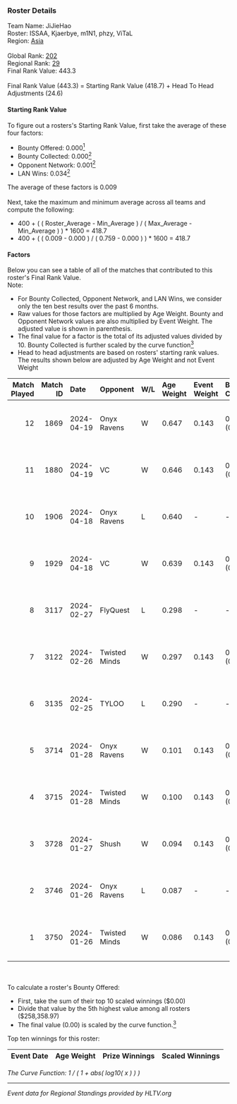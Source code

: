 ### Roster Details<br />
Team Name: JiJieHao<br />
Roster: ISSAA, Kjaerbye, m1N1, phzy, ViTaL<br />
Region: [Asia]( ../standings_asia.md)<br />
<br />
Global Rank: [202](../standings_global.md)<br />
Regional Rank: [29]( ../standings_asia.md)<br />
Final Rank Value:  443.3<br />
<br />
Final Rank Value (443.3) = Starting Rank Value (418.7) + Head To Head Adjustments (24.6)<br />

#### Starting Rank Value<br />
To figure out a rosters's Starting Rank Value, first take the average of these four factors:<br />
- Bounty Offered: 0.000[<sup>1</sup>](#table2)
- Bounty Collected: 0.000[<sup>2</sup>](#table1)
- Opponent Network: 0.001[<sup>2</sup>](#table1)
- LAN Wins: 0.034[<sup>2</sup>](#table1)

The average of these factors is 0.009<br />
<br />
Next, take the maximum and minimum average across all teams and compute the following:<br />
- 400 + ( ( Roster_Average - Min_Average ) / ( Max_Average - Min_Average ) ) * 1600 = 418.7
- 400 + ( ( 0.009 - 0.000 ) / ( 0.759 - 0.000 ) ) * 1600 = 418.7


#### Factors<br />
Below you can see a table of all of the matches that contributed to this roster's Final Rank Value.<br />
Note:<br />

- For Bounty Collected, Opponent Network, and LAN Wins, we consider only the ten best results over the past 6 months.
- Raw values for those factors are multiplied by Age Weight. Bounty and Opponent Network values are also multiplied by Event Weight. The adjusted value is shown in parenthesis.
- The final value for a factor is the total of its adjusted values divided by 10. Bounty Collected is further scaled by the curve function[<sup>3</sup>](#curveFunction)
- Head to head adjustments are based on rosters' starting rank values. The results shown below are adjusted by Age Weight and not Event Weight
<span id="table1"></span><br />


| Match Played | Match ID | Date       | Opponent      | W/L | Age Weight | Event Weight | Bounty Collected | Opponent Network | LAN Wins  | H2H Adj. | Roster                             |
| -: | -: | :- | :- | :- | :- | :- | :- | :- | :- | -: | :- |
|           12 |     1869 | 2024-04-19 | Onyx Ravens   | W   | 0.647      | 0.143        | 0.000 (0.000)    | 0.056 (0.005)    | 0 (0.000) |     9.64 | ISSAA, Kjaerbye, m1N1, phzy, ViTaL |
|           11 |     1880 | 2024-04-19 | VC            | W   | 0.646      | 0.143        | 0.000 (0.000)    | 0.026 (0.002)    | 0 (0.000) |     9.32 | ISSAA, Kjaerbye, m1N1, phzy, ViTaL |
|           10 |     1906 | 2024-04-18 | Onyx Ravens   | L   | 0.640      | -            | -                | -                | -         |   -10.59 | ISSAA, Kjaerbye, m1N1, phzy, ViTaL |
|            9 |     1929 | 2024-04-18 | VC            | W   | 0.639      | 0.143        | 0.000 (0.000)    | 0.026 (0.002)    | 0 (0.000) |     9.18 | ISSAA, Kjaerbye, m1N1, phzy, ViTaL |
|            8 |     3117 | 2024-02-27 | FlyQuest      | L   | 0.298      | -            | -                | -                | -         |    -0.06 | DavCost, El1an, ISSAA, m1N1, ViTaL |
|            7 |     3122 | 2024-02-26 | Twisted Minds | W   | 0.297      | 0.143        | 0.000 (0.000)    | 0.008 (0.000)    | 1 (0.297) |     4.37 | DavCost, El1an, ISSAA, m1N1, ViTaL |
|            6 |     3135 | 2024-02-25 | TYLOO         | L   | 0.290      | -            | -                | -                | -         |    -1.51 | DavCost, El1an, ISSAA, m1N1, ViTaL |
|            5 |     3714 | 2024-01-28 | Onyx Ravens   | W   | 0.101      | 0.143        | 0.000 (0.000)    | 0.056 (0.001)    | 0 (0.000) |     1.51 | DavCost, El1an, ISSAA, m1N1, ViTaL |
|            4 |     3715 | 2024-01-28 | Twisted Minds | W   | 0.100      | 0.143        | 0.000 (0.000)    | 0.008 (0.000)    | 0 (0.000) |     1.50 | DavCost, El1an, ISSAA, m1N1, ViTaL |
|            3 |     3728 | 2024-01-27 | Shush         | W   | 0.094      | 0.143        | 0.000 (0.000)    | 0.004 (0.000)    | 0 (0.000) |     1.40 | DavCost, El1an, ISSAA, m1N1, ViTaL |
|            2 |     3746 | 2024-01-26 | Onyx Ravens   | L   | 0.087      | -            | -                | -                | -         |    -1.43 | DavCost, El1an, ISSAA, m1N1, ViTaL |
|            1 |     3750 | 2024-01-26 | Twisted Minds | W   | 0.086      | 0.143        | 0.000 (0.000)    | 0.008 (0.000)    | 0 (0.000) |     1.28 | DavCost, El1an, ISSAA, m1N1, ViTaL |

<br />
<span id="table2"></span><br />
To calculate a roster's Bounty Offered:<br />

- First, take the sum of their top 10 scaled winnings ($0.00)
- Divide that value by the 5th highest value among all rosters ($258,358.97)
- The final value (0.00) is scaled by the curve function.[<sup>3</sup>](#curveFunction)

Top ten winnings for this roster:<br />

| Event Date | Age Weight | Prize Winnings | Scaled Winnings |
| :- | -: | :- | :- |


<span id="curveFunction"></span>_The Curve Function: 1 / ( 1 + abs( log10( x ) ) )_<br />

---
_Event data for Regional Standings provided by HLTV.org_<br />
